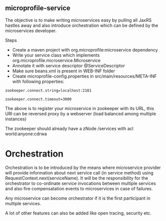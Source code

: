 ## microprofile-service

The objective is to make writing microservices easy by pulling all JaxRS hastles away and also introduce orchestration which can be defined by the microservices developer.

Steps

- Create a maven project with org.microprofile:microservice dependency
- Write your service class which implements org.microprofile.microservice.Microservice
- Annotate it with service descriptor @ServiceDescriptor
- Make sure beans.xml is present in WEB-INF folder
- Create microprofile-config.properties in src/main/resources/META-INF with following properties:

`zookeeper.connect.string=localhost:2181`

`zookeeper.connect.timeout=3000`

The above is to register your microservice in zookeeper with its URL, this URl can be reversed proxy by a webserver (load balanced among multiple instances)

The zookeeper should already have a zNode /services with acl world:anyone:cdrwa

# Orchestration #

Orchestration is to be introduced by the means where microservice provider will provide information about next service call (in service method) using RequestContext.next(serviceName). It will be the responsibility for the orchestrator to co-ordinate service invocations between multiple services and also fire compensatation events to microservices in case of failures.

Any microservice can become orchestrator if it is the first participant in multiple services.

A lot of other features can also be added like open tracing, security etc.
